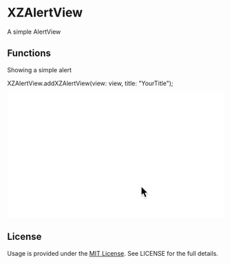 # XZAlertView
A simple AlertView

## Functions

Showing a simple alert

XZAlertView.addXZAlertView(view: view, title: "YourTitle");

![XZAlertView](/XZAlertView/XZAlert.gif)


## License

Usage is provided under the [MIT License](https://github.com/XuanZheJiang/XZAlertView/blob/master/README.md).  See LICENSE for the full details.